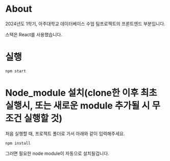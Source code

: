 # About
2024년도 1학기, 아주대학교 데이터베이스 수업 팀프로젝트의 프론트엔드 부분입니다.

스택은 React를 사용했습니다.
# 실행
```shell
npm start
```
# Node_module 설치(clone한 이후 최초 실행시, 또는 새로운 module 추가될 시 무조건 실행할 것)
처음 실행할 때, 프로젝트 폴더로 가서 아래와 같이 입력해주세요.
```shell
npm install
```
그러면 필요한 node module이 자동으로 설치될겁니다.
